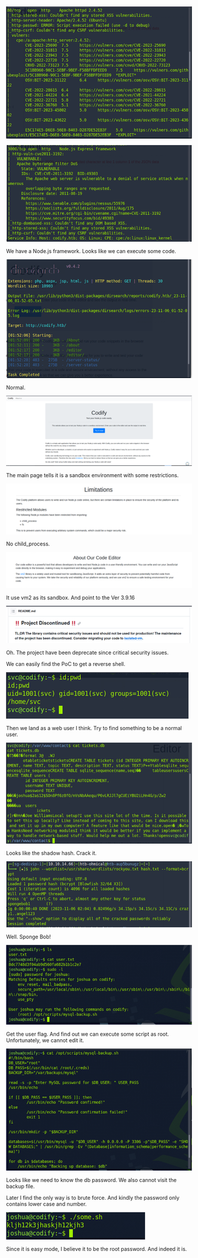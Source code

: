 ![image-20231106095124507](./assets/image-20231106095124507.png)

![image-20231106095055017](./assets/image-20231106095055017.png)

We have a Node.js framework. Looks like we can execute some code.

![image-20231106095313390](./assets/image-20231106095313390.png)

Normal.

![image-20231106095339249](./assets/image-20231106095339249.png)

The main page tells it is a sandbox environment with some restrictions.

![image-20231106095409663](./assets/image-20231106095409663.png)

No child_process.

![image-20231106095424841](./assets/image-20231106095424841.png)

It use vm2 as its sandbox. And point to the Ver 3.9.16

![image-20231106095550397](./assets/image-20231106095550397.png)

Oh. The project have been deprecate since critical security issues.

We can easily find the PoC to get a reverse shell.

![image-20231106095919343](./assets/image-20231106095919343.png)

Then we land as a web user I think. Try to find something to be a normal user.

![image-20231106100021747](./assets/image-20231106100021747.png)

Looks like the shadow hash. Crack it.

![image-20231106100510673](./assets/image-20231106100510673.png)

Well. Sponge Bob!

![image-20231106100654618](./assets/image-20231106100654618.png)

Get the user flag. And find out we can execute some script as root. Unfortunately, we cannot edit it.

![image-20231106100921410](./assets/image-20231106100921410.png)

Looks like we need to know the db password. We also cannot visit the backup file.

Later I find the only way is to brute force. And kindly the password only contains lower case and number.

![image-20231106101530444](./assets/image-20231106101530444.png)

Since it is easy mode, I believe it to be the root password. And indeed it is.





